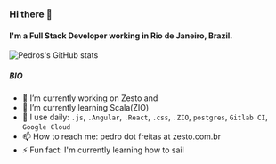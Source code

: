 ### Hi there 👋

#### I'm a Full Stack Developer working in Rio de Janeiro, Brazil.

![Pedros's GitHub stats](https://github-readme-stats.vercel.app/api?username=pedropaulofreitas&show_icons=true&theme=radical)

##### BIO
- 🔭 I’m currently working on Zesto and  
- 🌱 I’m currently learning Scala(ZIO)
- 🤔 I use daily: `.js`, `.Angular`, `.React`, `.css`, `.ZIO`, `postgres`, `Gitlab CI`, `Google Cloud`
- 📫 How to reach me: pedro dot freitas at zesto.com.br
- ⚡ Fun fact: I'm currently learning how to sail

<!--
**pedropaulofreitas/pedropaulofreitas** is a ✨ _special_ ✨ repository because its `README.md` (this file) appears on your GitHub profile.

Here are some ideas to get you started:

- 🔭 I’m currently working on ...
- 🌱 I’m currently learning ...
- 👯 I’m looking to collaborate on ...
- 🤔 I’m looking for help with ...
- 💬 Ask me about ...
- 📫 How to reach me: ...
- 😄 Pronouns: ...
- ⚡ Fun fact: ...
-->

